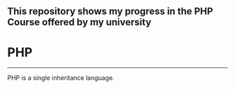## This repository shows my progress in the PHP Course offered by my university


# PHP
---
PHP is a single inheritance language.


